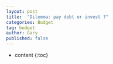 ```yaml
---
layout: post
title:  "Dilemma: pay debt or invest ?"
categories: Budget
tag: budget
author: Gary
published: false
---
```

* content
{:toc}
